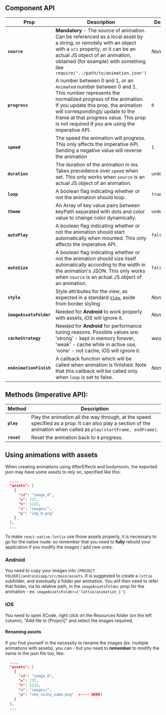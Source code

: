 ## Component API

| Prop | Description | Default |
|---|---|---|
|**`source`**| **Mandatory** - The source of animation. Can be referenced as a local asset by a string, or remotely with an object with a `uri` property, or it can be an actual JS object of an animation, obtained (for example) with something like `require('../path/to/animation.json')` |*None*|
|**`progress`**| A number between 0 and 1, or an `Animated` number between 0 and 1. This number represents the normalized progress of the animation. If you update this prop, the animation will correspondingly update to the frame at that progress value. This prop is not required if you are using the imperative API. |`0`|
|**`speed`**| The speed the animation will progress. This only affects the imperative API. Sending a negative value will reverse the animation |`1`|
|**`duration`**| The duration of the animation in ms. Takes precedence over `speed` when set. This only works when `source` is an actual JS object of an animation. |`undefined`|
|**`loop`**|A boolean flag indicating whether or not the animation should loop. |`true`|
|**`theme`**|An Array of key value pairs between keyPath separated with dots and color value to change color dynamically. |`undefined`|
|**`autoPlay`**|A boolean flag indicating whether or not the animation should start automatically when mounted. This only affects the imperative API.  |`false`|
|**`autoSize`**|A boolean flag indicating whether or not the animation should size itself automatically according to the width in the animation's JSON. This only works when `source` is an actual JS object of an animation.  |`false`|
|**`style`**|Style attributes for the view, as expected in a standard [`View`](http://facebook.github.io/react-native/releases/0.46/docs/layout-props.html), aside from border styling |*None*|
|**`imageAssetsFolder`**| Needed for **Android** to work properly with assets, iOS will ignore it. |*None*|
|**`cacheStrategy`**| Needed for **Android** for performance tuning reasons. Possible values are: 'strong' - kept in memory forever, 'weak' - cache while in active use, 'none' - not cache, iOS will ignore it. |*weak*|
|**`onAnimationFinish`**| A callback function which will be called when animation is finished. Note that this callback will be called only when `loop` is set to false. |*None*|

## Methods (Imperative API):

| Method | Description |
|---|---|
|**`play`**| Play the animation all the way through, at the speed specified as a prop. It can also play a section of the animation when called as `play(startFrame, endFrame)`.
|**`reset`**| Reset the animation back to `0` progress.

## Using animations with assets

When creating animations using AfterEffects and bodymovin, the exported json may have some assets to rely on, specified like this:

```json
  ...,
  "assets": [
    {
      "id": "image_0",
      "w": 737,
      "h": 1215,
      "u": "images/",
      "p": "img_0.png"
    }
  ],
  ...
```
To make `react-native-lottie` use those assets properly, it is necessary to go for the native route: so remember that you need to **fully** rebuild your application if you modify the images / add new ones.

### Android

You need to copy your images into `[PROJECT FOLDER]/android/app/src/main/assets`. It is suggested to create a `lottie` subfolder, and eventually a folder per animation.
You will then need to refer that folder, via its relative path, in the `imageAssetsFolder` prop for the animation - ex: `imageAssetsFolder={'lottie/animation_1'}`.

### iOS

You need to open XCode, right click on the Resources folder (on the left column), "Add file to [Project]" and select the images required.


#### Renaming assets

If you find yourself in the necessity to rename the images (ex. multiple animations with assets), you can - but you need to **remember** to modify the name in the json file too, like:

```json
  ...,
  "assets": [
    {
      "id": "image_0",
      "w": 737,
      "h": 1215,
      "u": "images/",
      "p": "new_snihy_name.png"  <---- HERE!
    }
  ],
  ...
```
